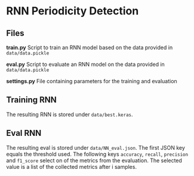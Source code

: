 # RNN Periodicity Detection

## Files

**train.py** Script to train an RNN model based on the data provided in `data/data.pickle`

**eval.py** Script to evaluate an RNN model on the data provided in `data/data.pickle`

**settings.py** File containing parameters for the training and evaluation

## Training RNN

The resulting RNN is stored under `data/best.keras`.

## Eval RNN

The resulting eval is stored under `data/NN_eval.json`.
The first JSON key equals the threshold used.
The following keys `accuracy`, `recall`, `precision` and `f1_score` select on of the metrics from the evaluation.
The selected value is a list of the collected metrics after i samples.

